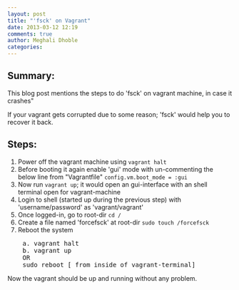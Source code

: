 ```yaml
---
layout: post
title: "'fsck' on Vagrant"
date: 2013-03-12 12:19
comments: true
author: Meghali Dhoble
categories: 
---
```


## Summary:
This blog post mentions the steps to do 'fsck' on vagrant machine, in case it crashes"

If your vagrant gets corrupted due to some reason; 'fsck' would help you to recover it back.

## Steps:
1. Power off the vagrant machine using
  `vagrant halt`
2. Before booting it again enable 'gui' mode with un-commenting the below line from "Vagrantfile"
  `config.vm.boot_mode = :gui`
3. Now run `vagrant up`; it would open an gui-interface with an shell terminal open for vagrant-machine 
4. Login to shell (started up during the previous step) with 'username/password' as 'vagrant/vagrant'
5. Once logged-in, go to root-dir
    `cd /`
6. Create a file named 'forcefsck' at root-dir
    `sudo touch /forcefsck`
7. Reboot the system
<pre>
    a. vagrant halt
    b. vagrant up
    OR 
    sudo reboot [ from inside of vagrant-terminal]
</pre>

Now the vagrant should be up and running without any problem.
